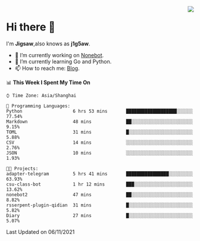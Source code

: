 <a href="#">
  <img align="right" src="https://github-readme-stats.vercel.app/api?username=j1g5awi&count_private=true&show_icons=true&title_color=80070B&text_color=B3B3B3&bg_color=212121&icon_color=80070B" />
</a>

# Hi there 👋

I'm **Jigsaw**,also knows as **j1g5aw**.

- 🔭 I’m currently working on [Nonebot](https://github.com/nonebot).
- 🌱 I’m currently learning Go and Python.
- 📫 How to reach me: [Blog](https://blog.maddestroyer.xyz/).

<!--START_SECTION:waka-->
📊 **This Week I Spent My Time On** 

```text
⌚︎ Time Zone: Asia/Shanghai

💬 Programming Languages: 
Python                   6 hrs 53 mins       ███████████████████░░░░░░   77.54% 
Markdown                 48 mins             ██░░░░░░░░░░░░░░░░░░░░░░░   9.15% 
TOML                     31 mins             █░░░░░░░░░░░░░░░░░░░░░░░░   5.88% 
CSV                      14 mins             ░░░░░░░░░░░░░░░░░░░░░░░░░   2.76% 
JSON                     10 mins             ░░░░░░░░░░░░░░░░░░░░░░░░░   1.93%

🐱‍💻 Projects: 
adapter-telegram         5 hrs 41 mins       ████████████████░░░░░░░░░   63.93% 
csu-class-bot            1 hr 12 mins        ███░░░░░░░░░░░░░░░░░░░░░░   13.62% 
nonebot2                 47 mins             ██░░░░░░░░░░░░░░░░░░░░░░░   8.82% 
rsserpent-plugin-qidian  31 mins             █░░░░░░░░░░░░░░░░░░░░░░░░   5.82% 
Diary                    27 mins             █░░░░░░░░░░░░░░░░░░░░░░░░   5.07%

```


 Last Updated on 06/11/2021
<!--END_SECTION:waka-->
